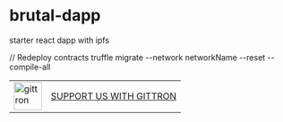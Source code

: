 # brutal-dapp
starter react dapp with ipfs

// Redeploy contracts
truffle migrate --network networkName --reset --compile-all

<table border="0"><tr>  <td><a href="https://gittron.me/bots/0xd5e16aff5894a149900f0e78cd5746ea"><img src="https://s3.amazonaws.com/od-flat-svg/0xd5e16aff5894a149900f0e78cd5746ea.png" alt="gittron" width="50"/></a></td><td><a href="https://gittron.me/bots/0xd5e16aff5894a149900f0e78cd5746ea">SUPPORT US WITH GITTRON</a></td></tr></table>
